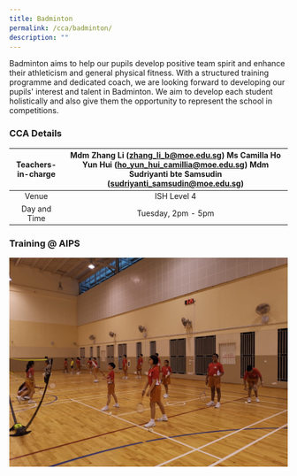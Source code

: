 ```yaml
---
title: Badminton
permalink: /cca/badminton/
description: ""
---
```

Badminton aims to help our pupils develop positive team spirit and enhance their athleticism and general physical fitness. With a structured training programme and dedicated coach, we are looking forward to developing our pupils' interest and talent in Badminton. We aim to develop each student holistically and also give them the opportunity to represent the school in competitions.

### CCA Details 




| Teachers-in-charge  | Mdm Zhang Li (zhang_li_b@moe.edu.sg) Ms Camilla Ho Yun Hui (ho_yun_hui_camillia@moe.edu.sg) Mdm Sudriyanti bte Samsudin (sudriyanti_samsudin@moe.edu.sg) |
|:---:|:---:|
| Venue | ISH Level 4 |
| Day and Time | Tuesday, 2pm - 5pm |

### Training @ AIPS

![Training @ AIPS](/images/Badminton%202022.jpg)